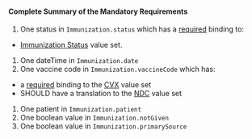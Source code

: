 #### Complete Summary of the Mandatory Requirements

1.  One status in `Immunization.status` which has a [required](http://build.fhir.org/terminologies.html#required) binding to:
-  [Immunization Status] value set.
1.  One dateTime in `Immunization.date`
1.  One vaccine code in `Immunization.vaccineCode` which has:
-   a [required](http://build.fhir.org/terminologies.html#required) binding to the [CVX] value set
-   SHOULD have a translation to the [NDC] value set
1.  One patient in `Immunization.patient`
1.  One boolean value in `Immunization.notGiven`
1.  One boolean value in `Immunization.primarySource`

  [Immunization Status]: http://build.fhir.org/valueset-immunization-status.html
  [CVX]: ValueSet-us-core-cvx.html
  [NDC]: ValueSet-us-core-ndc-vaccine-codes.html
